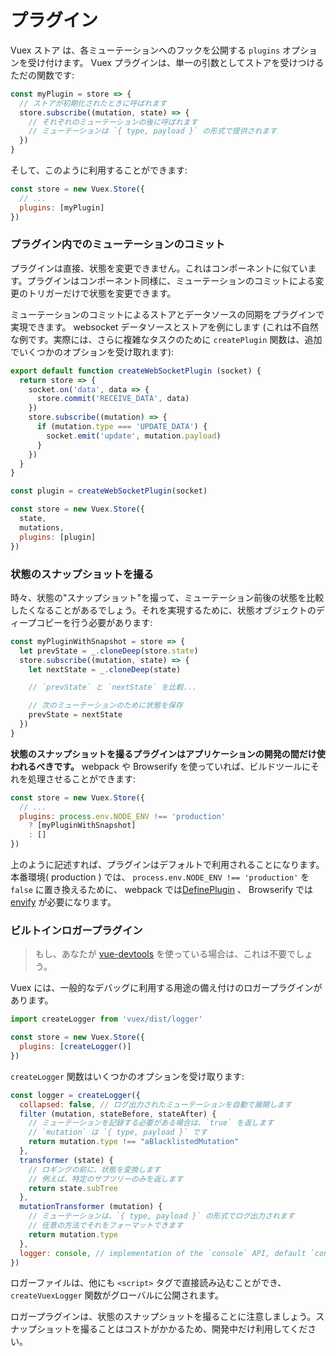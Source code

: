 # プラグイン

Vuex ストア は、各ミューテーションへのフックを公開する `plugins` オプションを受け付けます。 Vuex プラグインは、単一の引数としてストアを受けつけるただの関数です:

``` js
const myPlugin = store => {
  // ストアが初期化されたときに呼ばれます
  store.subscribe((mutation, state) => {
    // それぞれのミューテーションの後に呼ばれます
    // ミューテーションは `{ type, payload }` の形式で提供されます
  })
}
```

そして、このように利用することができます:

``` js
const store = new Vuex.Store({
  // ...
  plugins: [myPlugin]
})
```

### プラグイン内でのミューテーションのコミット

プラグインは直接、状態を変更できません。これはコンポーネントに似ています。プラグインはコンポーネント同様に、ミューテーションのコミットによる変更のトリガーだけで状態を変更できます。

ミューテーションのコミットによるストアとデータソースの同期をプラグインで実現できます。 websocket データソースとストアを例にします (これは不自然な例です。実際には、さらに複雑なタスクのために `createPlugin` 関数は、追加でいくつかのオプションを受け取れます):

``` js
export default function createWebSocketPlugin (socket) {
  return store => {
    socket.on('data', data => {
      store.commit('RECEIVE_DATA', data)
    })
    store.subscribe((mutation) => {
      if (mutation.type === 'UPDATE_DATA') {
        socket.emit('update', mutation.payload)
      }
    })
  }
}
```

``` js
const plugin = createWebSocketPlugin(socket)

const store = new Vuex.Store({
  state,
  mutations,
  plugins: [plugin]
})
```

### 状態のスナップショットを撮る

時々、状態の"スナップショット"を撮って、ミューテーション前後の状態を比較したくなることがあるでしょう。それを実現するために、状態オブジェクトのディープコピーを行う必要があります:

``` js
const myPluginWithSnapshot = store => {
  let prevState = _.cloneDeep(store.state)
  store.subscribe((mutation, state) => {
    let nextState = _.cloneDeep(state)

    // `prevState` と `nextState` を比較...

    // 次のミューテーションのために状態を保存
    prevState = nextState
  })
}
```

**状態のスナップショットを撮るプラグインはアプリケーションの開発の間だけ使われるべきです。**  webpack や Browserify を使っていれば、ビルドツールにそれを処理させることができます:

``` js
const store = new Vuex.Store({
  // ...
  plugins: process.env.NODE_ENV !== 'production'
    ? [myPluginWithSnapshot]
    : []
})
```

上のように記述すれば、プラグインはデフォルトで利用されることになります。本番環境( production ) では、 `process.env.NODE_ENV !== 'production'` を `false` に置き換えるために、 webpack では[DefinePlugin](https://webpack.github.io/docs/list-of-plugins.html#defineplugin) 、 Browserify では[envify](https://github.com/hughsk/envify) が必要になります。

### ビルトインロガープラグイン

> もし、あなたが [vue-devtools](https://github.com/vuejs/vue-devtools) を使っている場合は、これは不要でしょう。

Vuex には、一般的なデバッグに利用する用途の備え付けのロガープラグインがあります。

```js
import createLogger from 'vuex/dist/logger'

const store = new Vuex.Store({
  plugins: [createLogger()]
})
```

`createLogger` 関数はいくつかのオプションを受け取ります:

``` js
const logger = createLogger({
  collapsed: false, // ログ出力されたミューテーションを自動で展開します
  filter (mutation, stateBefore, stateAfter) {
    // ミューテーションを記録する必要がある場合は、`true` を返します
    // `mutation` は `{ type, payload }` です
    return mutation.type !== "aBlacklistedMutation"
  },
  transformer (state) {
    // ロギングの前に、状態を変換します
    // 例えば、特定のサブツリーのみを返します
    return state.subTree
  },
  mutationTransformer (mutation) {
    // ミューテーションは、`{ type, payload }` の形式でログ出力されます
    // 任意の方法でそれをフォーマットできます
    return mutation.type
  },
  logger: console, // implementation of the `console` API, default `console`
})
```

ロガーファイルは、他にも `<script>` タグで直接読み込むことができ、`createVuexLogger` 関数がグローバルに公開されます。

ロガープラグインは、状態のスナップショットを撮ることに注意しましょう。スナップショットを撮ることはコストがかかるため、開発中だけ利用してください。
